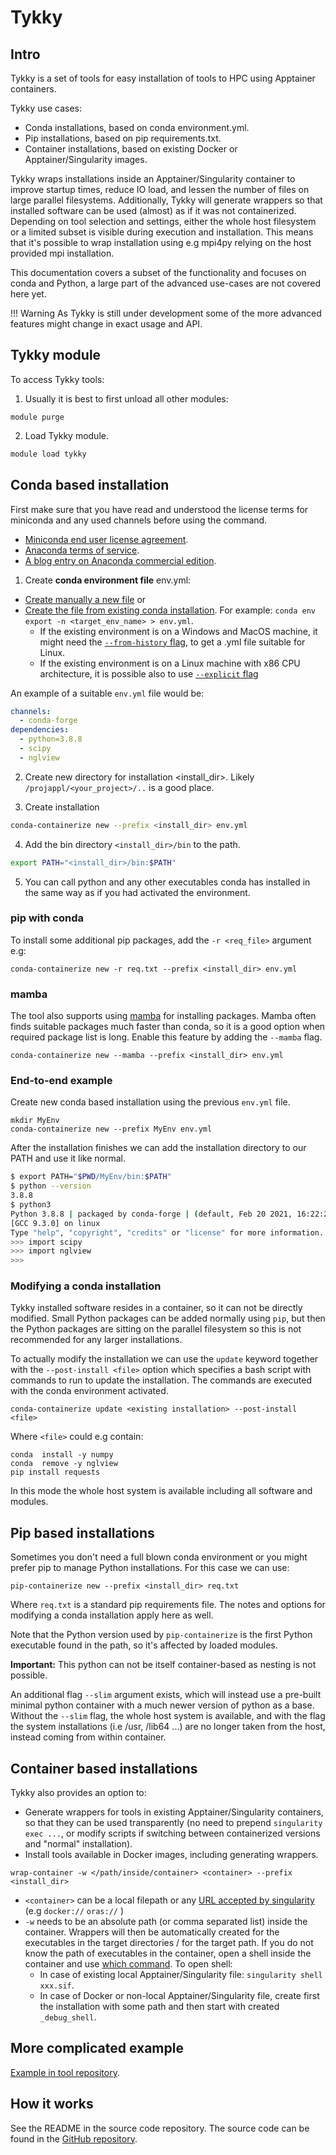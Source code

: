 # Tykky

## Intro

Tykky is a set of tools for easy installation of tools to HPC using Apptainer containers. 

Tykky use cases:

* Conda installations, based on conda environment.yml.
* Pip installations, based on pip requirements.txt.
* Container installations, based on existing Docker or Apptainer/Singularity images.

Tykky wraps installations inside 
an Apptainer/Singularity container to improve startup times, 
reduce IO load, and lessen the number of files on large parallel filesystems. 
Additionally, Tykky will generate wrappers so that installed
software can be used (almost) as if it was not containerized. Depending
on tool selection and settings, either the whole host filesystem or
a limited subset is visible during execution and installation. This means that
it's possible to wrap installation using e.g mpi4py relying on the host provided
mpi installation. 

This documentation covers a subset of the functionality and focuses on
conda and Python, a large part of the advanced use-cases
are not covered here yet.

!!! Warning
    As Tykky is still under development some of the more advanced features might change in exact usage and API.

## Tykky module

To access Tykky tools: 

1) Usually it is best to first unload all other modules: 

```
module purge
```

2) Load Tykky module. 

```bash
module load tykky
```

## Conda based installation

First make sure that you have read and understood the license terms for miniconda and any used channels
before using the command. 

- [Miniconda end user license agreement](https://www.anaconda.com/end-user-license-agreement-miniconda).
- [Anaconda terms of service](https://www.anaconda.com/terms-of-service).
- [A blog entry on Anaconda commercial edition](https://www.anaconda.com/blog/anaconda-commercial-edition-faq).

1) Create **conda environment file** env.yml: 

* [Create manually a new file](https://conda.io/projects/conda/en/latest/user-guide/tasks/manage-environments.html#create-env-file-manually) or 
* [Create the file from existing conda installation](https://conda.io/projects/conda/en/latest/user-guide/tasks/manage-environments.html#sharing-an-environment). For example: `conda env export -n <target_env_name> > env.yml`.
	* If the existing environment is on a Windows and MacOS machine, it might need the [`--from-history` flag](https://conda.io/projects/conda/en/latest/user-guide/tasks/manage-environments.html#exporting-an-environment-file-across-platforms), to get a .yml file suitable for Linux.
	* If the existing environment is on a Linux machine with x86 CPU architecture, it is possible also to use [`--explicit` flag](https://conda.io/projects/conda/en/latest/user-guide/tasks/manage-environments.html#building-identical-conda-environments)

An example of a suitable `env.yml` file would be:

```yaml
channels:
  - conda-forge
dependencies:
  - python=3.8.8
  - scipy
  - nglview
```


2) Create new directory for installation <install_dir>. Likely `/projappl/<your_project>/..` is a good place.

3) Create installation

```bash
conda-containerize new --prefix <install_dir> env.yml
```

4) Add the bin directory `<install_dir>/bin` to the path. 

```bash
export PATH="<install_dir>/bin:$PATH"
```

5) You can call python and any other executables conda has installed in the same way as if you had activated the environment. 

### pip with conda

To install some additional pip packages, add the `-r <req_file>` argument e.g: 

```
conda-containerize new -r req.txt --prefix <install_dir> env.yml
```

### mamba 
The tool also supports using [mamba](https://github.com/mamba-org/mamba) 
for installing packages. Mamba often finds suitable packages much faster than conda, so it is a good option when required package list is long. Enable this feature by adding the `--mamba` flag. 

```
conda-containerize new --mamba --prefix <install_dir> env.yml
```


### End-to-end example 

Create new conda based installation using the previous `env.yml` file.
```
mkdir MyEnv
conda-containerize new --prefix MyEnv env.yml 
```
After the installation finishes we can add the installation directory to our PATH
and use it like normal.

```bash
$ export PATH="$PWD/MyEnv/bin:$PATH"
$ python --version
3.8.8
$ python3
Python 3.8.8 | packaged by conda-forge | (default, Feb 20 2021, 16:22:27) 
[GCC 9.3.0] on linux
Type "help", "copyright", "credits" or "license" for more information.
>>> import scipy
>>> import nglview
>>> 
```

### Modifying a conda installation

Tykky installed software resides in a container, so it can not be directly modified.
Small Python packages can be added normally using `pip`, but then the Python packages are
sitting on the parallel filesystem so this is not recommended for any larger installations.  

To actually modify the installation we can use the `update` keyword
together with the `--post-install <file>` option which specifies a bash script
with commands to run to update the installation. The commands are executed 
with the conda environment activated. 

```
conda-containerize update <existing installation> --post-install <file> 
```

Where `<file>` could e.g contain:

```
conda  install -y numpy
conda  remove -y nglview
pip install requests
```

In this mode the whole host system is available including all software and modules. 

## Pip based installations

Sometimes you don't need a full blown conda environment or you might prefer pip
to manage Python installations. For this case we can use: 

```
pip-containerize new --prefix <install_dir> req.txt
```
Where `req.txt` is a standard pip requirements file. 
The notes and options for modifying a conda installation apply here as well.

Note that the Python version used by `pip-containerize` is the first Python executable found in the path, so it's affected by loaded modules. 

**Important:** This python can not be itself container-based as nesting is not possible.  

An additional flag `--slim` argument exists, which will instead use a pre-built minimal python
container with a much newer version of python as a base. Without the `--slim` flag, the whole host system is available,
and with the flag the system installations (i.e /usr, /lib64 ...) are no longer taken from the host, instead
coming from within container. 

## Container based installations

Tykky also provides an option to: 
	
* Generate wrappers for tools in existing Apptainer/Singularity containers, so that they can be used 
transparently (no need to prepend `singularity exec ...`, or modify scripts if switching between containerized versions and "normal" installation).
* Install tools available in Docker images, including generating wrappers.

```
wrap-container -w </path/inside/container> <container> --prefix <install_dir> 
```

* `<container>` can be a local filepath or any [URL accepted by singularity](https://docs.sylabs.io/guides/3.7/user-guide/cli/singularity_pull.html) (e.g `docker://` `oras://` )
* `-w` needs to be an absolute path (or comma separated list) inside the container. Wrappers will then be automatically
created for the executables in the target directories / for the target path. If you do not know the path of executables in the container, open a shell inside the container and use [which command](https://linuxize.com/post/linux-which-command/). To open shell:
	* In case of existing local Apptainer/Singularity file: `singularity shell xxx.sif`.
	* In case of Docker or non-local Apptainer/Singularity file, create first the installation with some path and then start with created `_debug_shell`.

## More complicated example

[Example in tool repository](https://github.com/CSCfi/hpc-container-wrapper/blob/master/examples/fftw.md).

## How it works

See the README in the source code repository. 
The source code can be found in the [GitHub repository](https://github.com/CSCfi/hpc-container-wrapper).

